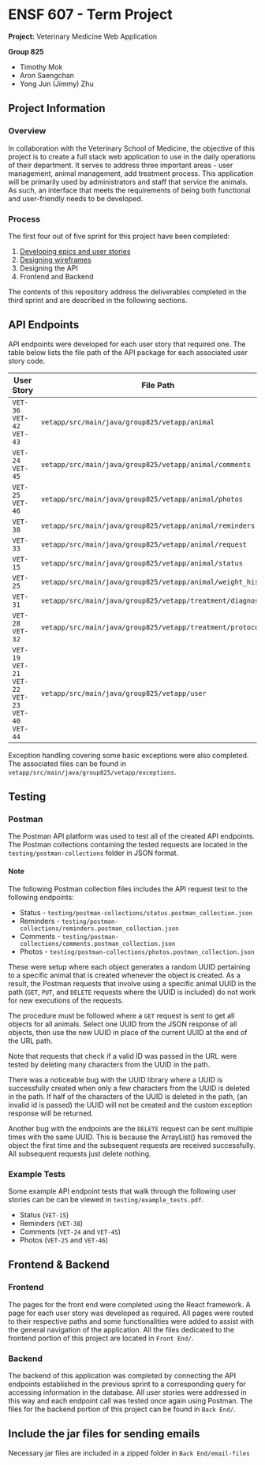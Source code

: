 # ENSF 607 - Term Project

**Project:** Veterinary Medicine Web Application

**Group 825**
- Timothy Mok
- Aron Saengchan
- Yong Jun (Jimmy) Zhu

## Project Information

### Overview
In collaboration with the Veterinary School of Medicine, the objective of this project is to create a full stack web application to use in the daily operations of their department. It serves to address three important areas - user management, animal management, add treatment process. This application will be primarily used by administrators and staff that service the animals. As such, an interface that meets the requirements of being both functional and user-friendly needs to be developed.

### Process
The first four out of five sprint for this project have been completed:

1. [Developing epics and user stories](https://uofeng607825.atlassian.net/jira/software/projects/VET/boards/1/roadmap)
2. [Designing wireframes](https://www.figma.com/file/xP4gjKlYZXzneQGNvUFXYK/ENSF-607---Term-Project-Wireframes?node-id=0%3A1)
3. Designing the API
4. Frontend and Backend

The contents of this repository address the deliverables completed in the third sprint and are described in the following sections.

## API Endpoints

API endpoints were developed for each user story that required one. The table below lists the file path of the API package for each associated user story code.

| User Story                                                                | File Path                                                    |
| ------------------------------------------------------------------------- | ------------------------------------------------------------ |
| `VET-36`</br>`VET-42`</br>`VET-43`                                        | `vetapp/src/main/java/group825/vetapp/animal`                |
| `VET-24`</br>`VET-45`                                                     | `vetapp/src/main/java/group825/vetapp/animal/comments`       |
| `VET-25`</br>`VET-46`                                                     | `vetapp/src/main/java/group825/vetapp/animal/photos`         |
| `VET-38`                                                                  | `vetapp/src/main/java/group825/vetapp/animal/reminders`      |
| `VET-33`                                                                  | `vetapp/src/main/java/group825/vetapp/animal/request`        |
| `VET-15`                                                                  | `vetapp/src/main/java/group825/vetapp/animal/status`         |
| `VET-25`                                                                  | `vetapp/src/main/java/group825/vetapp/animal/weight_history` |
| `VET-31`                                                                  | `vetapp/src/main/java/group825/vetapp/treatment/diagnosis`   |
| `VET-28`</br>`VET-32`                                                     | `vetapp/src/main/java/group825/vetapp/treatment/protocol`    |
| `VET-19`</br>`VET-21`</br>`VET-22`</br>`VET-23`</br>`VET-40`</br>`VET-44` | `vetapp/src/main/java/group825/vetapp/user`                  |

Exception handling covering some basic exceptions were also completed. The associated files can be found in `vetapp/src/main/java/group825/vetapp/exceptions`.

## Testing

### Postman 

The Postman API platform was used to test all of the created API endpoints. The Postman collections containing the tested requests are located in the `testing/postman-collections` folder in JSON format.

#### Note

The following Postman collection files includes the API request test to the following endpoints:
- Status - `testing/postman-collections/status.postman_collection.json` 
- Reminders - `testing/postman-collections/reminders.postman_collection.json` 
- Comments - `testing/postman-collections/comments.postman_collection.json` 
- Photos - `testing/postman-collections/photos.postman_collection.json` 

These were setup where each object generates a random UUID pertaining to a specific animal that is created whenever the object is created. As a result, the Postman requests that involve using a specific animal UUID in the path (`GET`, `PUT`, and `DELETE` requests where the UUID is included) do not work for new executions of the requests.

The procedure must be followed where a `GET` request is sent to get all objects for all animals. Select one UUID from the JSON response of all objects, then use the new UUID in place of the current UUID at the end of the URL path.

Note that requests that check if a valid ID was passed in the URL were tested by deleting many characters from the UUID in the path.

There was a noticeable bug with the UUID library where a UUID is successfully created when only a few characters from the UUID is deleted in the path. If half of the characters of the UUID is deleted in the path, (an invalid id is passed) the UUID will not be created and the custom exception response will be returned.

Another bug with the endpoints are the `DELETE` request can be sent multiple times with the same UUID. This is because the ArrayList() has removed the object the first time and the subsequent requests are received successfully. All subsequent requests just delete nothing.

### Example Tests

Some example API endpoint tests that walk through the following user stories can be can be viewed in `testing/example_tests.pdf`. 
- Status (`VET-15`)
- Reminders (`VET-38`)
- Comments (`VET-24` and `VET-45`)
- Photos (`VET-25` and `VET-46`)


## Frontend & Backend

### Frontend
The pages for the front end were completed using the React framework. A page for each user story was developed as required. All pages were routed to their respective paths and some functionalities were added to assist with the general navigation of the application. All the files dedicated to the frontend portion of this project are located in `Front End/`. 

### Backend
The backend of this application was completed by connecting the API endpoints established in the previous sprint to a corresponding query for accessing information in the database. All user stories were addressed in this way and each endpoint call was tested once again using Postman. The files for the backend portion of this project can be found in `Back End/`. 

## Include the jar files for sending emails

Necessary jar files are included in a zipped folder in `Back End/email-files`